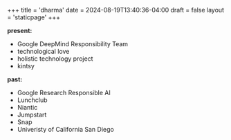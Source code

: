 +++
title = 'dharma'
date = 2024-08-19T13:40:36-04:00
draft = false
layout = 'staticpage'
+++

**present:**

- Google DeepMind Responsibility Team
- technological love
- holistic technology project
- kintsy

**past:**

- Google Research Responsible AI
- Lunchclub
- Niantic
- Jumpstart
- Snap
- Univeristy of California San Diego
